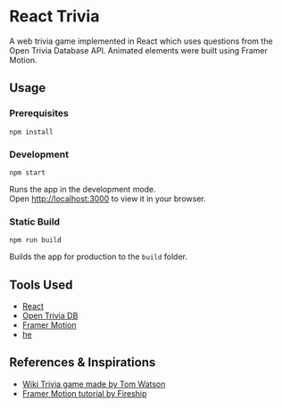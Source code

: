 # React Trivia

A web trivia game implemented in React which uses questions from the Open Trivia Database API. Animated elements were built using Framer Motion.

## Usage

### Prerequisites

```properties
npm install
```

### Development

```properties
npm start
```

Runs the app in the development mode.\
Open [http://localhost:3000](http://localhost:3000) to view it in your browser.

### Static Build

```properties
npm run build
```

Builds the app for production to the `build` folder.

## Tools Used

- [React](https://reactjs.org/)
- [Open Trivia DB](https://opentdb.com/)
- [Framer Motion](https://www.framer.com/motion/)
- [he](https://github.com/mathiasbynens/he)

## References & Inspirations

- [Wiki Trivia game made by Tom Watson](https://github.com/tom-james-watson/wikitrivia)
- [Framer Motion tutorial by Fireship](https://youtu.be/SuqU904ZHA4)